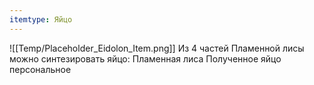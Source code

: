 ```yaml
---
itemtype: Яйцо
---
```

![[Temp/Placeholder_Eidolon_Item.png]]
Из 4 частей Пламенной лисы можно синтезировать яйцо: Пламенная лиса Полученное яйцо персональное
